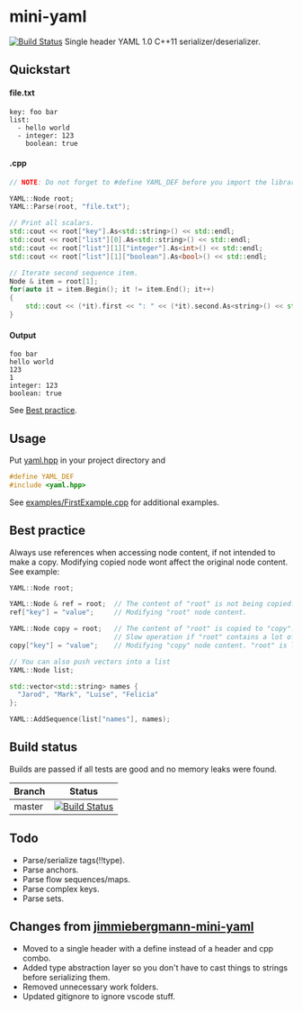 # mini-yaml
[![Build Status](https://travis-ci.org/onesketchyguy/mini-yaml.svg?branch=master)](https://github.com/onesketchyguy/mini-yaml#build-status)
Single header YAML 1.0 C++11 serializer/deserializer.

## Quickstart
#### file.txt
```
key: foo bar
list:
  - hello world
  - integer: 123
    boolean: true
```
#### .cpp
```cpp
// NOTE: Do not forget to #define YAML_DEF before you import the library!

YAML::Node root;
YAML::Parse(root, "file.txt");

// Print all scalars.
std::cout << root["key"].As<std::string>() << std::endl;
std::cout << root["list"][0].As<std::string>() << std::endl;
std::cout << root["list"][1]["integer"].As<int>() << std::endl;
std::cout << root["list"][1]["boolean"].As<bool>() << std::endl;

// Iterate second sequence item.
Node & item = root[1];
for(auto it = item.Begin(); it != item.End(); it++)
{
    std::cout << (*it).first << ": " << (*it).second.As<string>() << std::endl;
}
```
#### Output
```
foo bar
hello world
123
1
integer: 123
boolean: true
```

See  [Best practice](https://github.com/onesketchyguy/mini-YAML#best-practice).

## Usage
Put [yaml.hpp](https://github.com/onesketchyguy/mini-yaml/blob/master/yaml.hpp) in your project directory and

```cpp
#define YAML_DEF
#include <yaml.hpp>
```

See [examples/FirstExample.cpp](https://github.com/jimmiebergmann/mini-yaml/blob/master/examples/FirstExample.cpp) for additional examples.

## Best practice
Always use references when accessing node content, if not intended to make a copy. Modifying copied node wont affect the original node content.  
See example:
```cpp
YAML::Node root;

YAML::Node & ref = root;  // The content of "root" is not being copied.
ref["key"] = "value";     // Modifying "root" node content.

YAML::Node copy = root;   // The content of "root" is copied to "copy".
                          // Slow operation if "root" contains a lot of content.
copy["key"] = "value";    // Modifying "copy" node content. "root" is left untouched.

// You can also push vectors into a list
YAML::Node list;

std::vector<std::string> names {
  "Jarod", "Mark", "Luise", "Felicia"
};

YAML::AddSequence(list["names"], names);
```

## Build status
Builds are passed if all tests are good and no memory leaks were found.

| Branch | Status |
| ------ | ------ |
| master | [![Build Status](https://travis-ci.org/onesketchyguy/mini-yaml.svg?branch=master)](https://github.com/onesketchyguy/mini-yaml#build-status) |

## Todo
- Parse/serialize tags(!!type).
- Parse anchors.
- Parse flow sequences/maps.
- Parse complex keys.
- Parse sets.


## Changes from [jimmiebergmann-mini-yaml](https://github.com/jimmiebergmann/mini-YAML)
- Moved to a single header with a define instead of a header and cpp combo.
- Added type abstraction layer so you don't have to cast things to strings before serializing them.
- Removed unnecessary work folders.
- Updated gitignore to ignore vscode stuff.